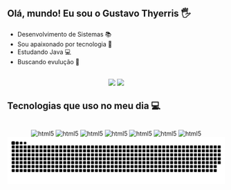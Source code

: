
## Olá, mundo! Eu sou o Gustavo Thyerris 🖐

- Desenvolvimento de Sistemas 📚
- Sou apaixonado por tecnologia 📡
- Estudando Java 💻
- Buscando evulução 🔌
<br/>
<div align="center" styles="display: flex>
  <a href="https://github.com/gusThyerris">
  <img height="180em" src="https://github-readme-stats.vercel.app/api?username=gusThyerris&show_icons=true&theme=dark"/>
  <img height="180em" src="https://github-readme-stats.vercel.app/api/top-langs/?username=gusThyerris&layout=compact&theme=dark"/>
</div>

## Tecnologias que uso no meu dia 💻

<div align="center"><br/>
  <img alt="html5" src="https://img.shields.io/badge/HTML5-E34F26?style=for-the-badge&logo=html5&logoColor=white" />

  <img alt="html5" src="https://img.shields.io/badge/JavaScript-F7DF1E?style=for-the-badge&logo=javascript&logoColor=black" />

  <img alt="html5" src="https://img.shields.io/badge/Node.js-43853D?style=for-the-badge&logo=node.js&logoColor=white" />

  <img alt="html5" src="https://img.shields.io/badge/Bootstrap-563D7C?style=for-the-badge&logo=bootstrap&logoColor=white" />
 
  <img alt="html5" src="https://img.shields.io/badge/Laravel-FF2D20?style=for-the-badge&logo=laravel&logoColor=white" />

  <img alt="html5" src="https://img.shields.io/badge/React_Native-20232A?style=for-the-badge&logo=react&logoColor=61DAFB" />
  
  <img alt="html5" src="https://img.shields.io/badge/PHP-777BB4?style=for-the-badge&logo=php&logoColor=white" />
</div>

<div align="center">
  <picture>
    <source media="(prefers-color-scheme: dark)" srcset="https://raw.githubusercontent.com/gusThyerris/gusThyerris/output/github-contribution-grid-snake-dark.svg">
    <source media="(prefers-color-scheme: light)" srcset="https://raw.githubusercontent.com/gusThyerris/gusThyerris/output/github-contribution-grid-snake.svg">
    <img align="center" alt="github contribution grid snake animation" src="https://raw.githubusercontent.com/gusThyerris/gusThyerris/output/github-contribution-grid-snake.svg">
  </picture>
</div>
